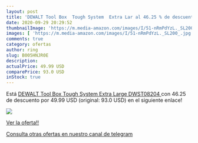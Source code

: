 ```yaml
---
layout: post
title: 'DEWALT Tool Box  Tough System  Extra Lar al 46.25 % de descuento'
date: 2020-09-29 20:29:52
thumbnailImage: 'https://m.media-amazon.com/images/I/51-nRmPdYzL._SL200_.jpg'
images: [ 'https://m.media-amazon.com/images/I/51-nRmPdYzL._SL200_.jpg' ]
comments: true
category: ofertas
author: ring
slug: B005HNJR0E
description:
actualPrice: 49.99 USD
comparePrice: 93.0 USD
inStock: true
---
```


Está [DEWALT Tool Box  Tough System  Extra Large  DWST08204 ](https://www.amazon.com/dp/B005HNJR0E/?tag=redken08-20) con 46.25 de descuento por 49.99 USD (original: 93.0 USD) en el siguiente enlace!

[![](https://m.media-amazon.com/images/I/51-nRmPdYzL._SL200_.jpg)](https://www.amazon.com/dp/B005HNJR0E/?tag=redken08-20)

[Ver la oferta!!](https://www.amazon.com/dp/B005HNJR0E/?tag=redken08-20)

[Consulta otras ofertas en nuestro canal de telegram](https://t.me/s/ofertas25)
